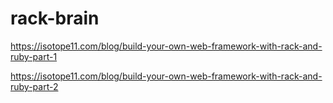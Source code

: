 # rack-brain
https://isotope11.com/blog/build-your-own-web-framework-with-rack-and-ruby-part-1

https://isotope11.com/blog/build-your-own-web-framework-with-rack-and-ruby-part-2


